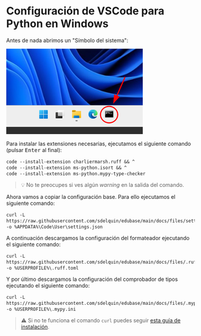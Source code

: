 # Configuración de VSCode para Python en Windows

Antes de nada abrimos un "Símbolo del sistema":

![Símbolo del sistema](images/vscode-python-win/01-open-msdos.png)

Para instalar las extensiones necesarias, ejecutamos el siguiente comando (pulsar <kbd>Enter</kbd> al final):

```console
code --install-extension charliermarsh.ruff && ^
code --install-extension ms-python.isort && ^
code --install-extension ms-python.mypy-type-checker
```

> 💡 No te preocupes si ves algún _warning_ en la salida del comando.

Ahora vamos a copiar la configuración base. Para ello ejecutamos el siguiente comando:

```console
curl -L https://raw.githubusercontent.com/sdelquin/edubase/main/docs/files/settings.json -o %APPDATA%\Code\User\settings.json
```

A continuación descargamos la configuración del formateador ejecutando el siguiente comando:

```console
curl -L https://raw.githubusercontent.com/sdelquin/edubase/main/docs/files/.ruff.toml -o %USERPROFILE%\.ruff.toml
```

Y por último descargamos la configuración del comprobador de tipos ejecutando el siguiente comando:

```console
curl -L https://raw.githubusercontent.com/sdelquin/edubase/main/docs/files/.mypy.ini -o %USERPROFILE%\.mypy.ini
```

> ⚠️ Si no te funciona el comando `curl` puedes seguir [esta guía de instalación](https://help.clouding.io/hc/en-us/articles/7813911710748-Install-CURL-on-Windows).
